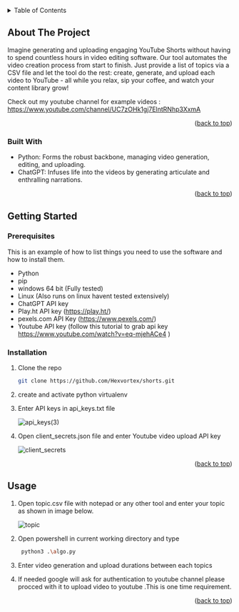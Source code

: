 
<a name="readme-top"></a>





<!-- TABLE OF CONTENTS -->
<details>
  <summary>Table of Contents</summary>
  <ol>
    <li>
      <a href="#about-the-project">About The Project</a>
      <ul>
        <li><a href="#built-with">Built With</a></li>
      </ul>
    </li>
    <li>
      <a href="#getting-started">Getting Started</a>
      <ul>
        <li><a href="#prerequisites">Prerequisites</a></li>
        <li><a href="#installation">Installation</a></li>
      </ul>
    </li>
    <li><a href="#usage">Usage</a></li>
  </ol>
</details>



<!-- ABOUT THE PROJECT -->
## About The Project

Imagine generating and uploading engaging YouTube Shorts without having to spend countless hours in video editing software. Our tool automates the video creation process from start to finish. Just provide a list of topics via a CSV file and let the tool do the rest: create, generate, and upload each video to YouTube - all while you relax, sip your coffee, and watch your content library grow!

Check out my youtube channel for example videos : https://www.youtube.com/channel/UC7zOHk1gj7ElntRNhp3XxmA

<p align="right">(<a href="#readme-top">back to top</a>)</p>



### Built With

* Python: Forms the robust backbone, managing video generation, editing, and uploading.
* ChatGPT: Infuses life into the videos by generating articulate and enthralling narrations.

<p align="right">(<a href="#readme-top">back to top</a>)</p>



<!-- GETTING STARTED -->
## Getting Started
### Prerequisites

This is an example of how to list things you need to use the software and how to install them.
* Python
* pip
* windows 64 bit (Fully tested)
* Linux (Also runs on linux havent tested extensively)
* ChatGPT API key
* Play.ht API key (https://play.ht/)
* pexels.com API Key (https://www.pexels.com/)
* Youtube API key (follow this tutorial to grab api key https://www.youtube.com/watch?v=eq-mjehACe4 )

### Installation

1. Clone the repo
   ```sh
   git clone https://github.com/Hexvortex/shorts.git
   ```
2. create and activate python virtualenv
   
3. Enter API keys in api_keys.txt file
   
   ![api_keys(3)](https://github.com/Hexvortex/shorts/assets/66158651/336f8985-9ae9-4c93-90b2-e5a7842c1d2a)
   
4. Open client_secrets.json file and enter Youtube video upload API key

    ![client_secrets](https://github.com/Hexvortex/shorts/assets/66158651/1fbe2997-6c69-4f8e-a106-10509b559164)


<p align="right">(<a href="#readme-top">back to top</a>)</p>



<!-- USAGE EXAMPLES -->
## Usage

1. Open topic.csv file with notepad or any other tool and enter your topic as shown in image below.
   
    ![topic](https://github.com/Hexvortex/shorts/assets/66158651/88278e87-37fd-4449-ae9f-daef1df41935)

2. Open powershell in current working directory and type
   ```bash
    python3 .\algo.py
   ```
3. Enter video generation and upload durations between each topics

4. If needed google will ask for authentication to youtube channel please procced with it to upload video to youtube .This is one time requirement.
<p align="right">(<a href="#readme-top">back to top</a>)</p>

